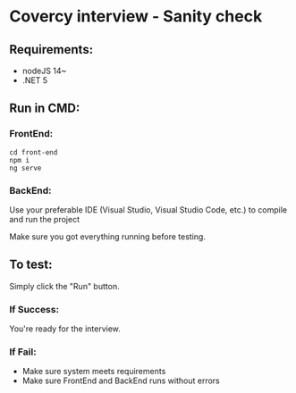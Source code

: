 # Covercy interview - Sanity check

## Requirements:

- nodeJS 14~
- .NET 5

## Run in CMD:

### FrontEnd:

    cd front-end
    npm i
    ng serve

### BackEnd:

Use your preferable IDE (Visual Studio, Visual Studio Code, etc.) to compile and run the project

Make sure you got everything running before testing.

## To test:

Simply click the "Run" button.

### If Success:

You're ready for the interview.

### If Fail:

- Make sure system meets requirements
- Make sure FrontEnd and BackEnd runs without errors

    

